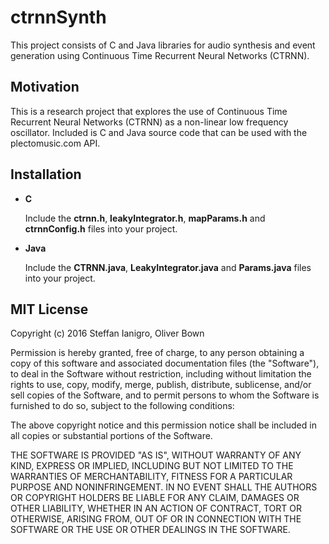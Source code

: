 # ctrnnSynth

This project consists of C and Java libraries for audio synthesis and event generation using Continuous Time Recurrent Neural Networks (CTRNN).

## Motivation

This is a research project that explores the use of Continuous Time Recurrent Neural Networks (CTRNN) as a non-linear low frequency oscillator. Included is C and Java source code that can be used with the plectomusic.com API.

## Installation

- **C**

  Include the **ctrnn.h**, **leakyIntegrator.h**, **mapParams.h** and **ctrnnConfig.h** files into your project.

- **Java**

   Include the **CTRNN.java**, **LeakyIntegrator.java** and **Params.java** files into your project.


## MIT License

Copyright (c) 2016 Steffan Ianigro, Oliver Bown

Permission is hereby granted, free of charge, to any person obtaining a copy of this software and associated documentation files (the "Software"), to deal in the Software without restriction, including without limitation the rights to use, copy, modify, merge, publish, distribute, sublicense, and/or sell copies of the Software, and to permit persons to whom the Software is furnished to do so, subject to the following conditions:

The above copyright notice and this permission notice shall be included in all copies or substantial portions of the Software.

THE SOFTWARE IS PROVIDED "AS IS", WITHOUT WARRANTY OF ANY KIND, EXPRESS OR IMPLIED, INCLUDING BUT NOT LIMITED TO THE WARRANTIES OF MERCHANTABILITY, FITNESS FOR A PARTICULAR PURPOSE AND NONINFRINGEMENT. IN NO EVENT SHALL THE AUTHORS OR COPYRIGHT HOLDERS BE LIABLE FOR ANY CLAIM, DAMAGES OR OTHER LIABILITY, WHETHER IN AN ACTION OF CONTRACT, TORT OR OTHERWISE, ARISING FROM, OUT OF OR IN CONNECTION WITH THE SOFTWARE OR THE USE OR OTHER DEALINGS IN THE SOFTWARE.
